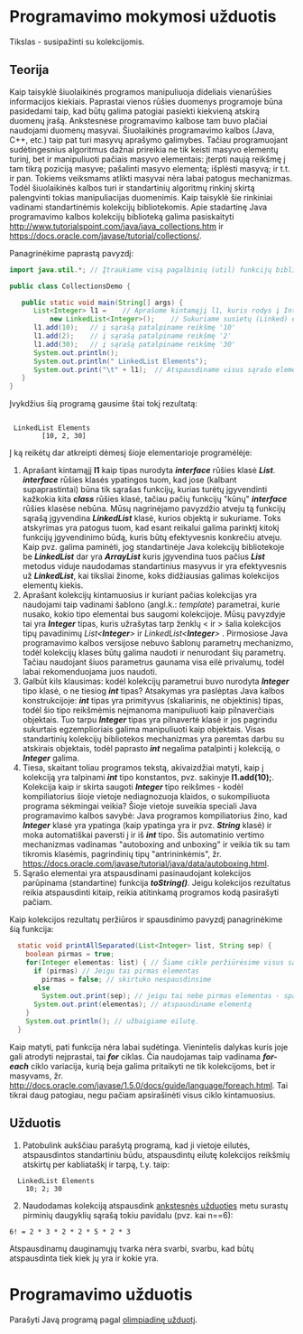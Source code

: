 
Programavimo mokymosi užduotis
========================
Tikslas - susipažinti su kolekcijomis.

Teorija
-------
Kaip taisyklė šiuolaikinės programos manipuliuoja dideliais vienarūšies informacijos kiekiais.
Paprastai vienos rūšies duomenys programoje būna pasidedami taip, kad būtų galima patogiai pasiekti
kiekvieną atskirą duomenų įrašą. Ankstesnėse programavimo kalbose tam buvo plačiai naudojami
duomenų masyvai. Šiuolaikinės programavimo kalbos (Java, C++, etc.) taip pat turi
masyvų aprašymo galimybes. Tačiau programuojant sudėtingesnius algoritmus dažnai prireikia
ne tik keisti masyvo elementų turinį, bet ir manipuliuoti pačiais masyvo elementais: įterpti
naują reikšmę į tam tikrą poziciją masyve; pašalinti masyvo elementą; išplėsti masyvą; ir t.t. ir pan.
Tokiems veiksmams atlikti masyvai nėra labai patogus mechanizmas. Todėl šiuolaikinės kalbos
turi ir standartinių algoritmų rinkinį skirtą palengvinti tokias manipuliacijas duomenimis.
Kaip taisyklė šie rinkiniai vadinami standartinėmis kolekcijų bibliotekomis.
Apie stadartinę Java programavimo kalbos kolekcijų biblioteką galima pasiskaityti
<http://www.tutorialspoint.com/java/java_collections.htm> ir
<https://docs.oracle.com/javase/tutorial/collections/>.

Panagrinėkime paprastą pavyzdį:
```java
import java.util.*; // Įtraukiame visą pagalbinių (util) funkcijų biblioteką

public class CollectionsDemo {

   public static void main(String[] args) {
      List<Integer> l1 =	// Aprašome kintamąjį l1, kuris rodys į Integer tipo sąrašą (List)
          new LinkedList<Integer>();	// Sukuriame susietų (Linked) elementų tipo sąrašą (List) ir priskiriame kintamąjam l1
      l1.add(10);	// į sąrašą patalpiname reikšmę '10'
      l1.add(2);	// į sąrašą patalpiname reikšmę '2'
      l1.add(30);	// į sąrašą patalpiname reikšmę '30'
      System.out.println();
      System.out.println(" LinkedList Elements");
      System.out.print("\t" + l1);	// Atspausdiname visus sąrašo elementus
   }
}
```
Įvykdžius šią programą gausime štai tokį rezultatą:
```

 LinkedList Elements
        [10, 2, 30]
```
Į ką reikėtų dar atkreipti dėmesį šioje elementarioje programėlėje:

1. Aprašant kintamąjį **l1** kaip tipas nurodyta **_interface_** rūšies klasė **_List_**.
**_interface_** rūšies klasės ypatingos tuom, kad jose (kalbant supaprastintai) būna tik
sąrašas funkcijų, kurias turėtų įgyvendinti kažkokia kita **_class_** rūšies klasė, tačiau
pačių funkcijų "kūnų" **_interface_** rūšies klasėse nebūna. Mūsų nagrinėjamo pavyzdžio
atveju tą funkcijų sąrašą įgyvendina **_LinkedList_** klasė, kurios objektą ir sukuriame.
Toks atskyrimas yra patogus tuom, kad esant reikalui galima parinktį kitokį funkcijų
įgyvendinimo būdą, kuris būtų efektyvesnis konkrečiu atveju. Kaip pvz. galima paminėti,
jog standartinėje Java kolekcijų bibliotekoje be **_LinkedList_** dar yra **_ArrayList_**
kuris įgyvendina tuos pačius **_List_** metodus viduje naudodamas standartinius masyvus
ir yra efektyvesnis už **_LinkedList_**, kai tiksliai žinome, koks didžiausias galimas
kolekcijos elementų kiekis.
2. Aprašant kolekcijų kintamuosius ir kuriant pačias kolekcijas yra naudojami taip vadinami
šablono (angl.k.: _template_) parametrai, kurie nusako, kokio tipo elementai bus saugomi
kolekcijoje. Mūsų pavyzdyje tai yra **_Integer_** tipas, kuris užrašytas tarp ženklų < ir >
šalia kolekcijos tipų pavadinimų _List<**Integer**>_ ir _LinkedList<**Integer**>_ . Pirmosiose Java
programavimo kalbos versijose nebuvo šablonų parametrų mechanizmo, todėl kolekcijų klases
būtų galima naudoti ir nenurodant šių parametrų. Tačiau naudojant šiuos parametrus gaunama
visa eilė privalumų, todėl labai rekomenduojama juos naudoti.
3. Galbūt kils klausimas: kodėl kolekcijų parametrui buvo nurodyta **_Integer_** tipo klasė,
o ne tiesiog **_int_** tipas? Atsakymas yra paslėptas Java kalbos konstrukcijoje: **_int_**
tipas yra primityvus (skaliarinis, ne objektinis) tipas, todėl šio tipo reikšmėmis neįmanoma manipuliuoti
kaip pilnaverčiais objektais. Tuo tarpu **_Integer_** tipas yra pilnavertė klasė ir jos
pagrindu sukurtais egzemplioriais galima manipuliuoti kaip objektais. Visas standartinių
kolekcijų bibliotekos mechanizmas yra paremtas darbu su atskirais objektais, todėl
paprasto **_int_** negalima patalpinti į kolekciją, o **_Integer_** galima.
4. Tiesa, skaitant toliau programos tekstą, akivaizdžiai matyti, kaip į kolekciją yra talpinami
**_int_** tipo konstantos, pvz. sakinyje **l1.add(10);**. Kolekcija kaip ir skirta saugoti
**_Integer_** tipo reikšmes - kodėl kompiliatorius šioje vietoje nediagnozuoja klaidos,
o sukompiliuota programa sėkmingai veikia? Šioje vietoje suveikia speciali Java programavimo
kalbos savybė: Java programos kompiliatorius žino, kad **_Integer_** klasė yra ypatinga
(kaip ypatinga yra ir pvz. **_String_** klasė) ir moka automatiškai paversti į ir iš **_int_** tipo.
Šis automatinio vertimo mechanizmas vadinamas "autoboxing and unboxing" ir veikia tik su
tam tikromis klasėmis, pagrindinių tipų "antrininkėmis", žr. <https://docs.oracle.com/javase/tutorial/java/data/autoboxing.html>.
5. Sąrašo elementai yra atspausdinami pasinaudojant kolekcijos parūpinama (standartine) funkcija
**_toString()_**. Jeigu kolekcijos rezultatus reikia atspausdinti kitaip, reikia atitinkamą
programos kodą pasirašyti pačiam.

Kaip kolekcijos rezultatų peržiūros ir spausdinimo pavyzdį panagrinėkime šią funkcija:
```java
  static void printAllSeparated(List<Integer> list, String sep) {
    boolean pirmas = true;
    for(Integer elementas: list) { // Šiame cikle peržiūrėsime visus sąrašo "list" turimus elementus
      if (pirmas) // Jeigu tai pirmas elementas
        pirmas = false; // skirtuko nespausdinsime
      else
        System.out.print(sep); // jeigu tai nebe pirmas elementas - spausdiname skirtuką tarp elementų
      System.out.print(elementas); // atspausdiname elementą
    }
    System.out.println(); // užbaigiame eilutę.
  }
```
Kaip matyti, pati funkcija nėra labai sudėtinga. Vienintelis dalykas kuris joje gali
atrodyti neįprastai, tai **_for_** ciklas. Čia naudojamas taip vadinama **_for-each_** ciklo
variacija, kurią beja galima pritaikyti ne tik kolekcijoms, bet ir masyvams,
žr. <http://docs.oracle.com/javase/1.5.0/docs/guide/language/foreach.html>. Tai tikrai
daug patogiau, negu pačiam apsirašinėti visus ciklo kintamuosius.

Užduotis
--------
1. Patobulink aukščiau parašytą programą, kad ji vietoje eilutės, atspausdintos standartiniu būdu,
atspausdintų eilutę kolekcijos reikšmių atskirtų per kabliataškį ir tarpą, t.y. taip:
  ```
    LinkedList Elements
      10; 2; 30
  ```
2. Naudodamas kolekciją atspausdink [ankstesnės užduoties](../step003/task.md) metu surastų pirminių daugyklių sąrašą tokiu pavidalu (pvz. kai n==6):
  ```
  6! = 2 * 3 * 2 * 2 * 5 * 2 * 3
  ```
Atspausdinamų dauginamųjų tvarka nėra svarbi, svarbu, kad būtų atspausdinta tiek kiek jų yra ir kokie yra.

Programavimo užduotis
=====================
Parašyti Javą programą pagal [olimpiadinę užduotį](task.md).
